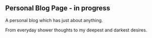 ## Personal Blog Page - in progress

A personal blog which has just about anything. 

From everyday shower thoughts to my deepest and darkest desires.